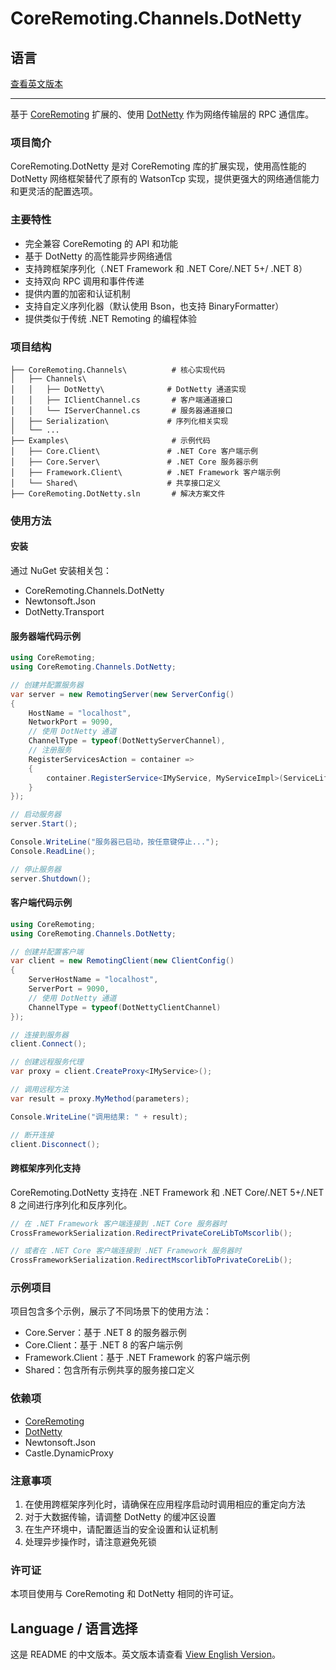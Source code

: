 # CoreRemoting.Channels.DotNetty

## 语言
[查看英文版本](README.md)

---

基于 [CoreRemoting](https://github.com/theRainbird/CoreRemoting.git) 扩展的、使用 [DotNetty](https://github.com/Azure/DotNetty) 作为网络传输层的 RPC 通信库。

### 项目简介

CoreRemoting.DotNetty 是对 CoreRemoting 库的扩展实现，使用高性能的 DotNetty 网络框架替代了原有的 WatsonTcp 实现，提供更强大的网络通信能力和更灵活的配置选项。

### 主要特性

- 完全兼容 CoreRemoting 的 API 和功能
- 基于 DotNetty 的高性能异步网络通信
- 支持跨框架序列化（.NET Framework 和 .NET Core/.NET 5+/ .NET 8）
- 支持双向 RPC 调用和事件传递
- 提供内置的加密和认证机制
- 支持自定义序列化器（默认使用 Bson，也支持 BinaryFormatter）
- 提供类似于传统 .NET Remoting 的编程体验

### 项目结构

```
├── CoreRemoting.Channels\          # 核心实现代码
│   ├── Channels\
│   │   ├── DotNetty\              # DotNetty 通道实现
│   │   ├── IClientChannel.cs       # 客户端通道接口
│   │   └── IServerChannel.cs       # 服务器通道接口
│   ├── Serialization\             # 序列化相关实现
│   └── ...
├── Examples\                       # 示例代码
│   ├── Core.Client\               # .NET Core 客户端示例
│   ├── Core.Server\               # .NET Core 服务器示例
│   ├── Framework.Client\          # .NET Framework 客户端示例
│   └── Shared\                    # 共享接口定义
├── CoreRemoting.DotNetty.sln       # 解决方案文件
```

### 使用方法

#### 安装

通过 NuGet 安装相关包：
- CoreRemoting.Channels.DotNetty
- Newtonsoft.Json
- DotNetty.Transport

#### 服务器端代码示例

```csharp
using CoreRemoting;
using CoreRemoting.Channels.DotNetty;

// 创建并配置服务器
var server = new RemotingServer(new ServerConfig()
{
    HostName = "localhost",
    NetworkPort = 9090,
    // 使用 DotNetty 通道
    ChannelType = typeof(DotNettyServerChannel),
    // 注册服务
    RegisterServicesAction = container =>
    {
        container.RegisterService<IMyService, MyServiceImpl>(ServiceLifetime.Singleton);
    }
});

// 启动服务器
server.Start();

Console.WriteLine("服务器已启动，按任意键停止...");
Console.ReadLine();

// 停止服务器
server.Shutdown();
```

#### 客户端代码示例

```csharp
using CoreRemoting;
using CoreRemoting.Channels.DotNetty;

// 创建并配置客户端
var client = new RemotingClient(new ClientConfig()
{
    ServerHostName = "localhost",
    ServerPort = 9090,
    // 使用 DotNetty 通道
    ChannelType = typeof(DotNettyClientChannel)
});

// 连接到服务器
client.Connect();

// 创建远程服务代理
var proxy = client.CreateProxy<IMyService>();

// 调用远程方法
var result = proxy.MyMethod(parameters);

Console.WriteLine("调用结果: " + result);

// 断开连接
client.Disconnect();
```

#### 跨框架序列化支持

CoreRemoting.DotNetty 支持在 .NET Framework 和 .NET Core/.NET 5+/.NET 8 之间进行序列化和反序列化。

```csharp
// 在 .NET Framework 客户端连接到 .NET Core 服务器时
CrossFrameworkSerialization.RedirectPrivateCoreLibToMscorlib();

// 或者在 .NET Core 客户端连接到 .NET Framework 服务器时
CrossFrameworkSerialization.RedirectMscorlibToPrivateCoreLib();
```

### 示例项目

项目包含多个示例，展示了不同场景下的使用方法：
- Core.Server：基于 .NET 8 的服务器示例
- Core.Client：基于 .NET 8 的客户端示例
- Framework.Client：基于 .NET Framework 的客户端示例
- Shared：包含所有示例共享的服务接口定义

### 依赖项

- [CoreRemoting](https://github.com/theRainbird/CoreRemoting.git)
- [DotNetty](https://github.com/Azure/DotNetty)
- Newtonsoft.Json
- Castle.DynamicProxy

### 注意事项

1. 在使用跨框架序列化时，请确保在应用程序启动时调用相应的重定向方法
2. 对于大数据传输，请调整 DotNetty 的缓冲区设置
3. 在生产环境中，请配置适当的安全设置和认证机制
4. 处理异步操作时，请注意避免死锁

### 许可证

本项目使用与 CoreRemoting 和 DotNetty 相同的许可证。


## Language / 语言选择

这是 README 的中文版本。英文版本请查看 [View English Version](README.md)。
